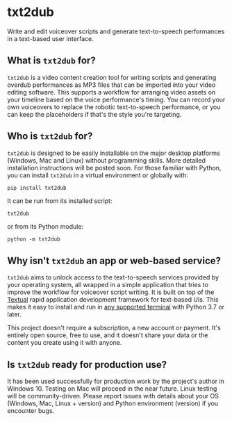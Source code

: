 txt2dub
=======

Write and edit voiceover scripts and generate text-to-speech performances in a text-based user interface.

## What is `txt2dub` for?

`txt2dub` is a video content creation tool for writing scripts and generating overdub performances as MP3 files that can be imported into your video editing software. This supports a workflow for arranging video assets on your timeline based on the voice performance's timing. You can record your own voiceovers to replace the robotic text-to-speech performance, or you can keep the placeholders if that's the style you're targeting.

## Who is `txt2dub` for?

`txt2dub` is designed to be easily installable on the major desktop platforms (Windows, Mac and Linux) without programming skills. More detailed installation instructions will be posted soon. For those familiar with Python, you can install `txt2dub` in a virtual environment or globally with:

```bash
pip install txt2dub
```

It can be run from its installed script:

```
txt2dub
```

or from its Python module:

```
python -m txt2dub
```

## Why isn't `txt2dub` an app or web-based service?

`txt2dub` aims to unlock access to the text-to-speech services provided by your operating system, all wrapped in a simple application that tries to improve the workflow for voiceover script writing. It is built on top of the [Textual](https://textual.textualize.io/) rapid application development framework for text-based UIs. This makes it easy to install and run in [any supported terminal](https://textual.textualize.io/getting_started/#requirements) with Python 3.7 or later.

This project doesn't require a subscription, a new account or payment. It's entirely open source, free to use, and it doesn't share your data or the content you create using it with anyone.

## Is `txt2dub` ready for production use?

It has been used successfully for production work by the project's author in Windows 10. Testing on Mac will proceed in the near future. Linux testing will be community-driven. Please report issues with details about your OS (Windows, Mac, Linux + version) and Python environment (version) if you encounter bugs.
